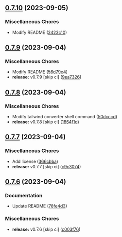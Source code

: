 ## [0.7.10](https://github.com/youthfulhps/tailwind-converter/compare/v0.7.9...v0.7.10) (2023-09-05)


### Miscellaneous Chores

* Modify README ([3423c10](https://github.com/youthfulhps/tailwind-converter/commit/3423c10b19e3c9a9d036d376d9930063ae5c0907))

## [0.7.9](https://github.com/youthfulhps/tailwind-converter/compare/v0.7.8...v0.7.9) (2023-09-04)


### Miscellaneous Chores

* Modify README ([56d79e4](https://github.com/youthfulhps/tailwind-converter/commit/56d79e45039a49e9e097d03ef51372a6cac76fff))
* **release:** v0.7.9 [skip ci] ([9ea7326](https://github.com/youthfulhps/tailwind-converter/commit/9ea73269b77ee8b2323ec36dce13727155dfc751))

## [0.7.8](https://github.com/youthfulhps/tailwind-converter/compare/v0.7.7...v0.7.8) (2023-09-04)


### Miscellaneous Chores

* Modify tailwind converter shell command ([50dcccd](https://github.com/youthfulhps/tailwind-converter/commit/50dcccd1fee198d39f53ddb3b5b182a83bff552e))
* **release:** v0.7.8 [skip ci] ([1864f1d](https://github.com/youthfulhps/tailwind-converter/commit/1864f1d45a780ac8c45a15f6d43fda58da04909b))

## [0.7.7](https://github.com/youthfulhps/tailwind-converter/compare/v0.7.6...v0.7.7) (2023-09-04)


### Miscellaneous Chores

* Add license ([366cbba](https://github.com/youthfulhps/tailwind-converter/commit/366cbba953a23ab08eea7413a726db390ed89bf4))
* **release:** v0.7.7 [skip ci] ([c9c3074](https://github.com/youthfulhps/tailwind-converter/commit/c9c30747daaaefe0396bd49d59f961f372fa3f75))

## [0.7.6](https://github.com/youthfulhps/tailwind-converter/compare/v0.7.5...v0.7.6) (2023-09-04)


### Documentation

* Update README ([78fe4d3](https://github.com/youthfulhps/tailwind-converter/commit/78fe4d309c5261ba76e8f3766ac874c7efe71fc1))


### Miscellaneous Chores

* **release:** v0.7.6 [skip ci] ([c003f76](https://github.com/youthfulhps/tailwind-converter/commit/c003f76fa58020770f6d0921e94c59b27206bd9c))

